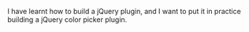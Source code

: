 I have learnt how to build a jQuery plugin, and I want to put it in practice building a jQuery color picker plugin.